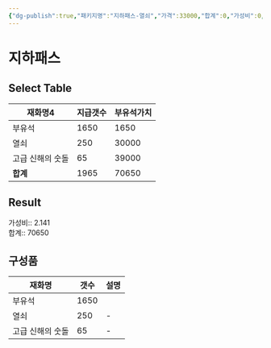 ```yaml
---
{"dg-publish":true,"패키지명":"지하패스-열쇠","가격":33000,"합계":0,"가성비":0,"permalink":"/Publish/Goods/Package/지하패스-열쇠/","dgPassFrontmatter":true}
---
```



# 지하패스
## Select Table
<div><table class="dataview table-view-table"><thead class="table-view-thead"><tr class="table-view-tr-header"><th class="table-view-th"><span>재화명</span><span class="dataview small-text">4</span></th><th class="table-view-th"><span>지급갯수</span></th><th class="table-view-th"><span>부유석가치</span></th></tr></thead><tbody class="table-view-tbody"><tr><td><span>부유석</span></td><td>1650</td><td>1650</td></tr><tr><td><span>열쇠</span></td><td>250</td><td>30000</td></tr><tr><td><span>고급 신해의 숫돌</span></td><td>65</td><td>39000</td></tr><tr><td><span><strong>합계</strong></span></td><td>1965</td><td>70650</td></tr></tbody></table></div><p><span><h2 data-heading="Result" dir="auto">Result</h2></span></p><span><span>가성비:: 2.141 <br></span></span><span><span>합계:: 70650</span></span>

## 구성품
| **재화명**   | **갯수** | 설명  |
| --------- | ------ | --- |
| 부유석       | 1650   |     |
| 열쇠        | 250    | -   |
| 고급 신해의 숫돌 | 65     | -   |

